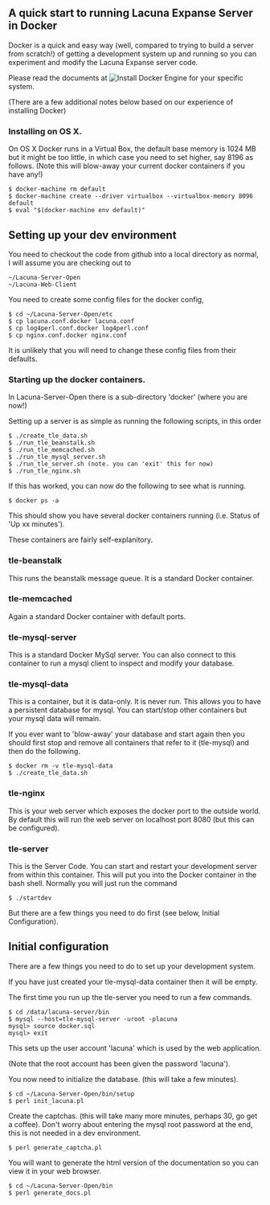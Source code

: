 ## A quick start to running Lacuna Expanse Server in Docker

Docker is a quick and easy way (well, compared to trying to build a server from 
scratch!) of getting a development system up and running so you can experiment
and modify the Lacuna Expanse server code.

Please read the documents at ![Install Docker Engine](https://docs.docker.com/engine/installation/)
for your specific system.

(There are a few additional notes below based on our experience of installing Docker)

### Installing on OS X.

On OS X Docker runs in a Virtual Box, the default base memory is 1024 MB but
it might be too little, in which case you need to set higher, say 8196 as 
follows. (Note this will blow-away your current docker containers if you have
any!)

    $ docker-machine rm default
    $ docker-machine create --driver virtualbox --virtualbox-memory 8096 default
    $ eval "$(docker-machine env default)"

## Setting up your dev environment

You need to checkout the code from github into a local directory as normal, I
will assume you are checking out to 

    ~/Lacuna-Server-Open
    ~/Lacuna-Web-Client

You need to create some config files for the docker config,

    $ cd ~/Lacuna-Server-Open/etc
    $ cp lacuna.conf.docker lacuna.conf
    $ cp log4perl.conf.docker log4perl.conf
    $ cp nginx.conf.docker nginx.conf

It is unlikely that you will need to change these config files from their
defaults.

### Starting up the docker containers.

In Lacuna-Server-Open there is a sub-directory 'docker' (where you are now!)

Setting up a server is as simple as running the following scripts, in this
order

    $ ./create_tle_data.sh
    $ ./run_tle_beanstalk.sh
    $ ./run_tle_memcached.sh
    $ ./run_tle_mysql_server.sh
    $ ./run_tle_server.sh (note. you can 'exit' this for now)
    $ ./run_tle_nginx.sh

If this has worked, you can now do the following to see what is running.

    $ docker ps -a

This should show you have several docker containers running (i.e. Status
of 'Up xx minutes').

These containers are fairly self-explanitory.

### tle-beanstalk

This runs the beanstalk message queue. It is a standard Docker container.

### tle-memcached

Again a standard Docker container with default ports.

### tle-mysql-server

This is a standard Docker MySql server. You can also connect to this
container to run a mysql client to inspect and modify your database.

### tle-mysql-data

This is a container, but it is data-only. It is never run. This allows you
to have a persistent database for mysql. You can start/stop other containers
but your mysql data will remain.

If you ever want to 'blow-away' your database and start again then you
should first stop and remove all containers that refer to it (tle-mysql)
and then do the following.

    $ docker rm -v tle-mysql-data
    $ ./create_tle_data.sh

### tle-nginx

This is your web server which exposes the docker port to the outside world.
By default this will run the web server on localhost port 8080 (but this can
be configured).

### tle-server

This is the Server Code. You can start and restart your development server
from within this container. This will put you into the Docker container in the 
bash shell. Normally you will just run the command

    $ ./startdev

But there are a few things you need to do first (see below, Initial Configuration).


## Initial configuration

There are a few things you need to do to set up your development system.

If you have just created your tle-mysql-data container then it will be empty.

The first time you run up the tle-server you need to run a few commands.

    $ cd /data/lacuna-server/bin
    $ mysql --host=tle-mysql-server -uroot -placuna
    mysql> source docker.sql
    mysql> exit

This sets up the user account 'lacuna' which is used by the web application.

(Note that the root account has been given the password 'lacuna').

You now need to initialize the database. (this will take a few minutes).

    $ cd ~/Lacuna-Server-Open/bin/setup
    $ perl init_lacuna.pl
    
Create the captchas. (this will take many more  minutes, perhaps 30, go
get a coffee). Don't worry about entering the mysql root password at the
end, this is not needed in a dev environment.

    $ perl generate_captcha.pl

You will want to generate the html version of the documentation so you
can view it in your web browser.

    $ cd ~/Lacuna-Server-Open/bin
    $ perl generate_docs.pl








